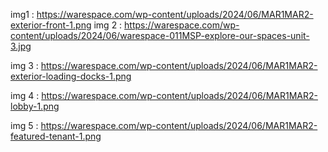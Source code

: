 img1 :     https://warespace.com/wp-content/uploads/2024/06/MAR1MAR2-exterior-front-1.png
img 2 : https://warespace.com/wp-content/uploads/2024/06/warespace-011MSP-explore-our-spaces-unit-3.jpg

img 3 : https://warespace.com/wp-content/uploads/2024/06/MAR1MAR2-exterior-loading-docks-1.png

img 4 : https://warespace.com/wp-content/uploads/2024/06/MAR1MAR2-lobby-1.png

img 5 : https://warespace.com/wp-content/uploads/2024/06/MAR1MAR2-featured-tenant-1.png